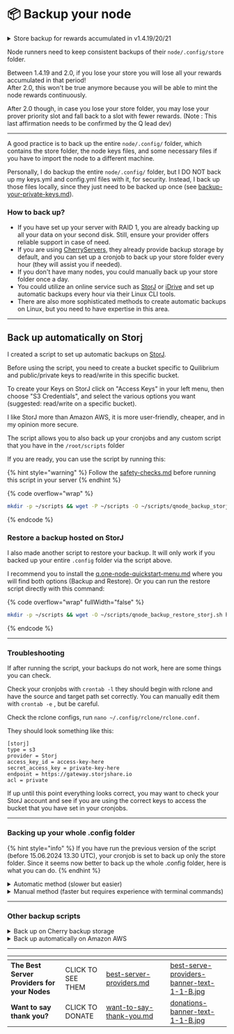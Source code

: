 # 📦 Backup your node

<details>

<summary>Store backup for rewards accumulated in v1.4.19/20/21</summary>

During 1.4.19/20/21, ensure consistent daily backups of the whole `node/.config/` folder. Why?

Your `node/.config/store` folder will hold the individual proofs generated by your node. Your rewards accumulated AFTER 1.4.19 are associated with these proofs.

If you clear or lose your store backup, you risk losing the rewards associated with the proofs in the store! Prior rewards (v1.4.17 - v1.4.18) will remain unaffected, but rewards earned during the period tracked by your store folder will be lost.

</details>

Node runners need to keep consistent backups of their `node/.config/store` folder.

Between 1.4.19 and 2.0, if you lose your store you will lose all your rewards accumulated in that period!\
After 2.0, this won't be true anymore because you will be able to mint the node rewards continuously.

After 2.0 though, in case  you lose your store folder, you may lose your prover priority slot and fall back to a slot with fewer rewards. (Note : This last affirmation needs to be confirmed by the Q lead dev)

***

A good practice is to back up the entire `node/.config/` folder, which contains the store folder, the node keys files, and some necessary files if you have to import the node to a different machine.

Personally, I do backup the entire `node/.config/` folder, but I DO NOT back up my keys.yml and config.yml files with it, for security. Instead, I back up those files locally, since they just need to be backed up once (see [backup-your-private-keys.md](backup-your-private-keys.md "mention")).

### How to back up?

* If you have set up your server with RAID 1, you are already backing up all your data on your second disk. Still, ensure your provider offers reliable support in case of need.
* If you are using [CherryServers,](https://quilibrium.one/go/cherryservers) they already provide backup storage by default, and you can set up a cronjob to back up your store folder every hour (they will assist you if needed).
* If you don't have many nodes, you could manually back up your store folder once a day.
* You could utilize an online service such as  [StorJ](https://www.storj.io/) or  [iDrive](https://quilibrium.one/idrive) and set up automatic backups every hour via their Linux CLI tools.
* There are also more sophisticated methods to create automatic backups on Linux, but you need to have expertise in this area.

***

## Back up automatically on Storj

I created a script to set up automatic backups on [StorJ](https://www.storj.io/).&#x20;

Before using the script, you need to create a bucket specific to Quilibrium and public/private keys to read/write in this specific bucket.&#x20;

To create your Keys on StorJ click on "Access Keys" in your left menu, then choose  "S3 Credentials", and select the various options you want (suggested: read/write on a  specific bucket).

I like StorJ more than Amazon AWS, it is more user-friendly, cheaper, and in my opinion more secure.

The script allows you to also back up your cronjobs and any custom script that you have in the `/root/scripts` folder

If you are ready, you can use the script by running this:

{% hint style="warning" %}
Follow the [safety-checks.md](safety-checks.md "mention") before running this script in your server
{% endhint %}

{% code overflow="wrap" %}
```bash
mkdir -p ~/scripts && wget -P ~/scripts -O ~/scripts/qnode_backup_storj.sh https://raw.githubusercontent.com/lamat1111/QuilibriumScripts/main/tools/qnode_backup_storj.sh && chmod +x ~/scripts/qnode_backup_storj.sh && ~/scripts/qnode_backup_storj.sh

```
{% endcode %}

### Restore a backup hosted on StorJ

I also made another script to restore your backup. It will only work if you backed up your entire `.config` folder via the script above.

I recommend you to install the [q.one-node-quickstart-menu.md](q.one-node-quickstart-menu.md "mention") where you will find both options (Backup and Restore). Or you can run the restore script directly with this command:

{% code overflow="wrap" fullWidth="false" %}
```bash
mkdir -p ~/scripts && wget -O ~/scripts/qnode_backup_restore_storj.sh https://raw.githubusercontent.com/lamat1111/quilibriumscripts/main/tools/qnode_backup_restore_storj.sh && chmod +x ~/scripts/qnode_backup_restore_storj.sh && ~/scripts/qnode_backup_restore_storj.sh
```
{% endcode %}

***

### Troubleshooting

If after running the script, your backups do not work, here are some things you can check.

Check your cronjobs with `crontab -l` they should begin with rclone and have the source and target path set correctly. You can manually edit them with `crontab -e` , but be careful.

Check the rclone configs, run `nano ~/.config/rclone/rclone.conf.`

They should look something like this:

```shellscript
[storj]
type = s3
provider = Storj
access_key_id = access-key-here
secret_access_key = private-key-here
endpoint = https://gateway.storjshare.io
acl = private
```

If up until this point everything looks correct, you may want to check your StorJ account and see if you are using the correct keys to access the bucket that you have set in your cronjobs.

***

### Backing up your whole .config folder

{% hint style="info" %}
If you have run the previous version of the script (before 15.06.2024 13.30 UTC), your cronjob is set to back up only the store folder. Since it seems now better to back up the whole .config folder, here is what you can do.
{% endhint %}

<details>

<summary>Automatic method (slower but easier)</summary>

Run again the backup script provided above and follow the procedure again from the beginning. This will set up a new backup for you for the entire `.config` folder.

</details>

<details>

<summary>Manual method (faster but requires experience with terminal commands)</summary>

Open your crontab with `crontab -e`

Find the crontab that begins with `rclone sync --transfers 10 --checkers 20...`, move the cursor there and pres CTRL +K to delete it.

Now copy this whole command

{% code overflow="wrap" %}
```bash
5 */1 * * * rclone sync --transfers 10 --checkers 20 --disable-http2 --retries 1 --filter '+ store/**' --filter '+ store' --filter '- SELF_TEST' --filter '- keys.yml' --filter '- config.yml' /root/ceremonyclient/node/.config/ storj:/bucket/folder/.config/
```
{% endcode %}

Change `bucket` and `folder` with your StorJ bucket name and the target folder name.

Paste (simply right click after copying) the entire code in the crontab screen that you previously opened.

Save with CTRL + X, then Y, then ENTER

Now this new cronjob will backup your entire config folder every 1 hour, except for your keys.yml and config.yml, which I recommend backing up locally for security. If you want to back up those files as well, simply delete `--filter '- keys.yml' --filter '- config.yml'`from the cronjob command above.

#### FINAL STEP! Delete your `storj:/your_bucket/your_folder/store/` folder from StorJ

The new backup method stores your backups in `storj:/your_bucket/your_folder/.config/`, so now you will have  an extra folder  `storj:/your_bucket/your_folder/store/` that you can delete.

</details>

***

### Other backup scripts

<details>

<summary>Back up on Cherry backup storage</summary>

If you are  [Cherryservers](https://quilibrium.one/go/cherryservers) customer, you have access to  their free back up storage, and you can use the below script (made by Lili) to set up automatically a backup for your `ceremonyclient/node` folder.

Via the script, you can pick between uploading to [Cherry backup storage](https://docs.cherryservers.com/knowledge/backup-storage) (free with every server), or to [StorJ ](https://www.storj.io/)

Please note that this script is backing up your whole `ceremonyclient/node` folder, so also your keys.yml and config.yml files.

{% code overflow="wrap" %}
```bash
wget --no-check-certificate https://snapshots.cherryservers.com/quilup.sh && chmod +x quilup.sh && ./quilup.sh
```
{% endcode %}

</details>

<details>

<summary>Back up automatically on Amazon AWS</summary>

I created a little script to set up automatic backups on Amazon AWS. This script is still working, but I don't support it anymore. I recommend using the one for StorJ. This script will only back up your "store" folder and not the whole ".config" folder.

Please note that in order for this to work, you need:

* Amazon AWS account
* Public/Private keys to access your account
* A "bucket" in Amazon AWS (better if specific to Quilibrium)

For security, it is better to create Public/Private keys that only access your Quilibrium bucket. The whole process of creating users and keys on Amazon AWS is not very user-friendly, keep this in mind!

If you have all of the above, you can use the script by running this:

{% code overflow="wrap" %}
```bash
wget -P ~/scripts -O ~/scripts/qnode_store_backup_aws.sh https://raw.githubusercontent.com/lamat1111/QuilibriumScripts/main/tools/qnode_store_backup_aws.sh && chmod +x ~/scripts/qnode_store_backup_aws.sh && ~/scripts/qnode_store_backup_aws.sh
```
{% endcode %}

</details>

***

<table data-card-size="large" data-column-title-hidden data-view="cards" data-full-width="false"><thead><tr><th></th><th></th><th data-hidden data-card-target data-type="content-ref"></th><th data-hidden></th><th data-hidden data-card-cover data-type="files"></th></tr></thead><tbody><tr><td><strong>The Best Server Providers for your Nodes</strong></td><td>CLICK TO SEE THEM</td><td><a href="best-server-providers.md">best-server-providers.md</a></td><td></td><td><a href=".gitbook/assets/best-serve-providers-banner-text-1-1-B.jpg">best-serve-providers-banner-text-1-1-B.jpg</a></td></tr><tr><td><strong>Want to say thank you?</strong></td><td>CLICK TO DONATE</td><td><a href="want-to-say-thank-you.md">want-to-say-thank-you.md</a></td><td></td><td><a href=".gitbook/assets/donations-banner-text-1-1-B.jpg">donations-banner-text-1-1-B.jpg</a></td></tr></tbody></table>

